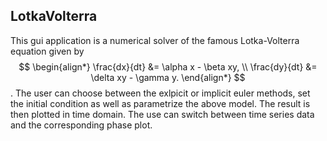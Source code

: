 ## LotkaVolterra

This gui application is a numerical solver of the famous Lotka-Volterra equation given by $$ \begin{align*} \frac{dx}{dt} &= \alpha x - \beta xy, \\ \frac{dy}{dt} &= \delta xy - \gamma y. \end{align*} $$.
The user can choose between the exlpicit or implicit euler methods, set the initial condition as well as parametrize the above model. The result is then plotted in time domain. The use can switch between time series data and the corresponding phase plot.